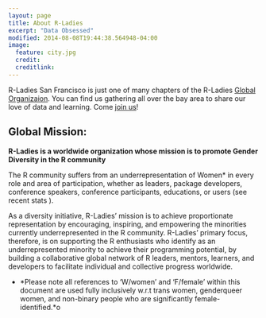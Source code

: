 ```yaml
---
layout: page
title: About R-Ladies
excerpt: "Data Obsessed"
modified: 2014-08-08T19:44:38.564948-04:00
image:
  feature: city.jpg
  credit: 
  creditlink: 
---
```


R-Ladies San Francisco is just one of many chapters of the R-Ladies [Global Organizaion](https://rladies.org/). You can find us gathering all over the bay area to share our love of data and learning. Come [join us](https://www.meetup.com/rladies-san-francisco/)!

## Global Mission:

**R-Ladies is a worldwide organization whose mission is to promote Gender Diversity in the R community**

The R community suffers from an underrepresentation of Women* in every role and area of participation, whether as leaders, package developers, conference speakers, conference participants, educations, or users (see recent  stats ).

As a diversity initiative, R-Ladies’ mission is to achieve proportionate representation by encouraging, inspiring, and empowering the minorities currently underrepresented in the R community. R-Ladies’ primary focus, therefore, is on supporting the R enthusiasts who identify as an underrepresented minority to achieve their programming potential, by building a collaborative global network of R leaders, mentors, learners, and developers to facilitate individual and collective progress worldwide.

* *Please note all references to ‘W/women’ and ‘F/female’ within this document are used fully inclusively w.r.t trans women, genderqueer women, and non-binary people who are significantly female-identified.*o 




